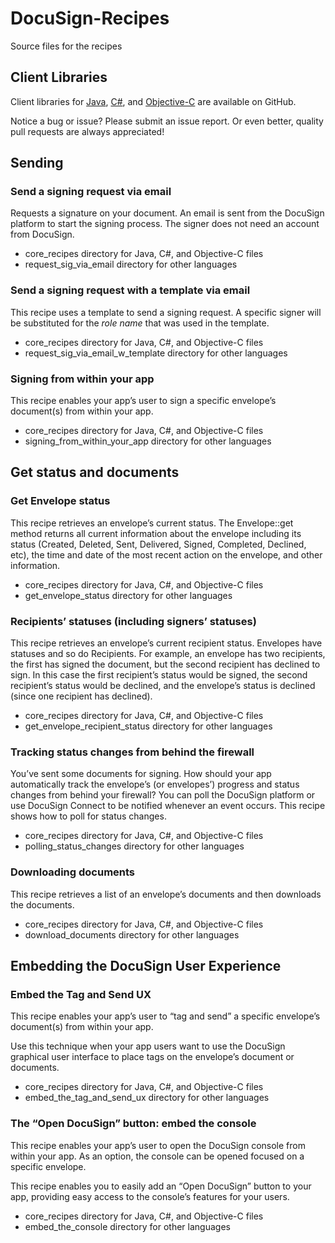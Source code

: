 # DocuSign-Recipes
Source files for the recipes

## Client Libraries
Client libraries for [Java](https://github.com/docusign/docusign-java-client), [C#](https://github.com/docusign/docusign-csharp-client), and [Objective-C](https://github.com/docusign/docusign-objc-client) are available on GitHub.

Notice a bug or issue? Please submit an issue report. Or even better, quality pull requests are always appreciated!

## Sending
### Send a signing request via email
Requests a signature on your document. An email is sent from the DocuSign platform to start the signing process. The signer does not need an account from DocuSign.

* core_recipes directory for Java, C#, and Objective-C files
* request_sig_via_email directory for other languages

### Send a signing request with a template via email
This recipe uses a template to send a signing request. A specific signer will be substituted for the *role name* that was used in the template.

* core_recipes directory for Java, C#, and Objective-C files
* request_sig_via_email_w_template directory for other languages

### Signing from within your app
This recipe enables your app’s user to sign a specific envelope’s document(s) from within your app.

* core_recipes directory for Java, C#, and Objective-C files
* signing_from_within_your_app directory for other languages

## Get status and documents
### Get Envelope status
This recipe retrieves an envelope’s current status. The Envelope::get method returns all current information about the envelope including its status (Created, Deleted, Sent, Delivered, Signed, Completed, Declined, etc), the time and date of the most recent action on the envelope, and other information.

* core_recipes directory for Java, C#, and Objective-C files
* get_envelope_status directory for other languages

### Recipients’ statuses (including signers’ statuses)
This recipe retrieves an envelope’s current recipient status. Envelopes have statuses and so do Recipients. For example, an envelope has two recipients, the first has signed the document, but the second recipient has declined to sign. In this case the first recipient’s status would be signed, the second recipient’s status would be declined, and the envelope’s status is declined (since one recipient has declined).

* core_recipes directory for Java, C#, and Objective-C files
* get_envelope_recipient_status directory for other languages

### Tracking status changes from behind the firewall
You’ve sent some documents for signing. How should your app automatically track the envelope’s (or envelopes’) progress and status changes from behind your firewall? You can poll the DocuSign platform or use DocuSign Connect to be notified whenever an event occurs. This recipe shows how to poll for status changes.

* core_recipes directory for Java, C#, and Objective-C files
* polling_status_changes directory for other languages

### Downloading documents
This recipe retrieves a list of an envelope’s documents and then downloads the documents.

* core_recipes directory for Java, C#, and Objective-C files
* download_documents directory for other languages

## Embedding the DocuSign User Experience
### Embed the Tag and Send UX
This recipe enables your app’s user to “tag and send” a specific envelope’s document(s) from within your app.

Use this technique when your app users want to use the DocuSign graphical user interface to place tags on the envelope’s document or documents.

* core_recipes directory for Java, C#, and Objective-C files
* embed_the_tag_and_send_ux directory for other languages

### The “Open DocuSign” button: embed the console
This recipe enables your app’s user to open the DocuSign console from within your app. As an option, the console can be opened focused on a specific envelope.

This recipe enables you to easily add an “Open DocuSign” button to your app, providing easy access to the console’s features for your users.

* core_recipes directory for Java, C#, and Objective-C files
* embed_the_console directory for other languages


